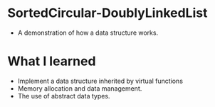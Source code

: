# SortedCircular-DoublyLinkedList
* A demonstration of how a data structure works.
# What I learned
* Implement a data structure inherited by virtual functions
* Memory allocation and data management.
* The use of abstract data types.
